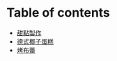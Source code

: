 # Table of contents

* [甜點製作](README.md)
* [德式椰子蛋糕](de-shi-ye-zi-dan-gao.md)
* [烤布蕾](kao-bu-lei.md)

